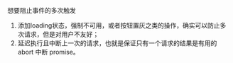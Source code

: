 

想要阻止事件的多次触发

1. 添加loading状态，强制不可用，或者按钮置灰之类的操作，确实可以防止多次请求，但是对用户不友好；
2. 延迟执行且中断上一次的请求，也就是保证只有一个请求的结果是有用的 abort 中断 promise。